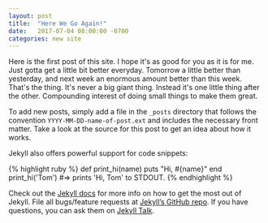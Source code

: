 ```yaml
---
layout: post
title:  "Here We Go Again!"
date:   2017-07-04 08:00:00 -0700
categories: new site
---
```

Here is the first post of this site. I hope it's as good for you as it is for me. Just gotta get a little bit better everyday. Tomorrow a little better than yesterday, and next week an enormous amount better than this week. That's the thing. It's never a big giant thing. Instead it's one little thing after the other. Compounding interest of doing small things to make them great.

To add new posts, simply add a file in the `_posts` directory that follows the convention `YYYY-MM-DD-name-of-post.ext` and includes the necessary front matter. Take a look at the source for this post to get an idea about how it works.

Jekyll also offers powerful support for code snippets:

{% highlight ruby %}
def print_hi(name)
  puts "Hi, #{name}"
end
print_hi('Tom')
#=> prints 'Hi, Tom' to STDOUT.
{% endhighlight %}

Check out the [Jekyll docs][jekyll-docs] for more info on how to get the most out of Jekyll. File all bugs/feature requests at [Jekyll’s GitHub repo][jekyll-gh]. If you have questions, you can ask them on [Jekyll Talk][jekyll-talk].

[jekyll-docs]: https://jekyllrb.com/docs/home
[jekyll-gh]:   https://github.com/jekyll/jekyll
[jekyll-talk]: https://talk.jekyllrb.com/
